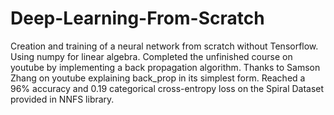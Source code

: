 # Deep-Learning-From-Scratch
Creation and training of a neural network from scratch without Tensorflow. Using numpy for linear algebra.
Completed the unfinished course on youtube by implementing a back propagation algorithm. 
Thanks to Samson Zhang on youtube explaining back_prop in its simplest form.
Reached a 96% accuracy and 0.19 categorical cross-entropy loss on the Spiral Dataset provided in NNFS library.

